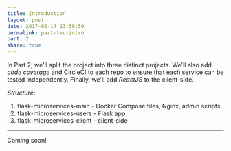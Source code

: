 ```yaml
---
title: Introduction
layout: post
date: 2017-05-14 23:59:59
permalink: part-two-intro
part: 2
share: true
---
```


In Part 2, we'll split the project into three distinct projects. We'll also add *code coverage* and [CircleCI](https://circleci.com/) to each repo to ensure that each service can be tested independently. Finally, we'll add *ReactJS* to the client-side.

*Structure*:

1. flask-microservices-main - Docker Compose files, Nginx, admin scripts
1. flask-microservices-users - Flask app
1. flask-microservices-client - client-side

---

Coming soon!

